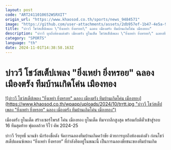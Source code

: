 ```yaml
---
layout: post
code: "ART2411010652WSRXIT"
origin_url: "https://www.khaosod.co.th/sports/news_9484571"
image: "https://github.com/user-attachments/assets/2db957ef-1b47-4e5a-90c0-d62ee5501221"
title: "บ่าววี โชว์สเต็ปเพลง \"ยิ่งเหย่า ยิ่งหรอย\" ฉลอง เมืองตรัง ทีมบ้านเกิดโค่น เมืองทอง"
description: "บ่าววี บุกถึงห้องแต่งตัว เมืองตรัง ยูไนเต็ด โชว์สเต็ปเพลง \"ยิ่งเหย่า ยิ่งหรอย\" ฉลองทีมบ้านเกิด โค่น เมืองทอง ยูไนเต็ด ในศึก รีโว่ ลีกคัพ"
category: "SPORTS"
language: "th"
date: 2024-11-01T14:38:58.163Z
---
```


# บ่าววี โชว์สเต็ปเพลง "ยิ่งเหย่า ยิ่งหรอย" ฉลอง เมืองตรัง ทีมบ้านเกิดโค่น เมืองทอง

[![บ่าววี โชว์สเต็ปเพลง "ยิ่งเหย่า ยิ่งหรอย" ฉลอง เมืองตรัง ทีมบ้านเกิดโค่น เมืองทอง](https://www.khaosod.co.th/wpapp/uploads/2024/10/trrtt.jpg "บ่าววี โชว์สเต็ปเพลง "ยิ่งเหย่า ยิ่งหรอย" ฉลอง เมืองตรัง ทีมบ้านเกิดโค่น เมืองทอง")](https://www.khaosod.co.th/wpapp/uploads/2024/10/trrtt.jpg)

เมืองตรัง ยูไนเต็ด สร้างเซอร์ไพรส์ โค่น เมืองทอง ยูไนเต็ด ทีมจากลีกสูงสุด พร้อมกับตีตั๋วเข้าสู่รอบ 16 ทีมสุดท้าย ฟุตอลถ้วย รีโว่ คัพ 2024-25



บ่าววี วีรยุทธิ์ นานช้า นักร้องชื่อดัง จัดการฉลองทีมบ้านเกิดคว้าชัย ด้วยการบุกถึงห้องแต่งตัว ก่อนโชว์สเต็ปแดนซ์เพลง “ยิ่งเหย่า ยิ่งหรอย” ที่กำลังฮิตอยู่ในขณะนี้ เป็นการฉลองชัยชนะของทีมบ้านเกิด